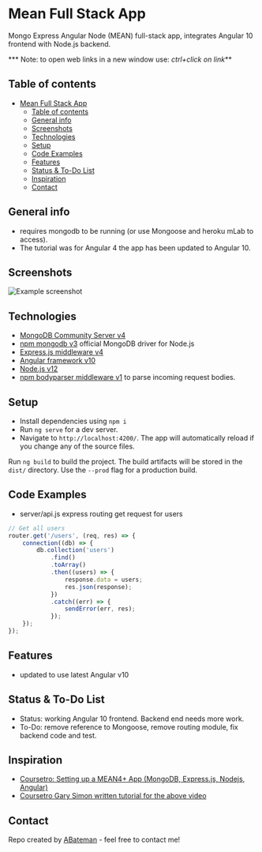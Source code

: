 # Mean Full Stack App

Mongo Express Angular Node (MEAN) full-stack app, integrates Angular 10 frontend with Node.js backend.

*** Note: to open web links in a new window use: _ctrl+click on link_**

## Table of contents

* [Mean Full Stack App](#mean-full-stack-app)
  * [Table of contents](#table-of-contents)
  * [General info](#general-info)
  * [Screenshots](#screenshots)
  * [Technologies](#technologies)
  * [Setup](#setup)
  * [Code Examples](#code-examples)
  * [Features](#features)
  * [Status & To-Do List](#status--to-do-list)
  * [Inspiration](#inspiration)
  * [Contact](#contact)

## General info

* requires mongodb to be running (or use Mongoose and heroku mLab to access).
* The tutorial was for Angular 4 the app has been updated to Angular 10.

## Screenshots

![Example screenshot](./img/.png)

## Technologies

* [MongoDB Community Server v4](https://www.mongodb.com/download-center/community)
* [npm mongodb v3](https://www.npmjs.com/package/mongodb) official MongoDB driver for Node.js
* [Express.js middleware v4](https://expressjs.com/)
* [Angular framework v10](https://angular.io/)
* [Node.js v12](https://nodejs.org/es/)
* [npm bodyparser middleware v1](https://www.npmjs.com/package/body-parser) to parse incoming request bodies.

## Setup

* Install dependencies using `npm i`
* Run `ng serve` for a dev server.
* Navigate to `http://localhost:4200/`. The app will automatically reload if you change any of the source files.

Run `ng build` to build the project. The build artifacts will be stored in the `dist/` directory. Use the `--prod` flag for a production build.

## Code Examples

* server/api.js express routing get request for users

```javascript
// Get all users
router.get('/users', (req, res) => {
    connection((db) => {
        db.collection('users')
            .find()
            .toArray()
            .then((users) => {
                response.data = users;
                res.json(response);
            })
            .catch((err) => {
                sendError(err, res);
            });
    });
});
```

## Features

* updated to use latest Angular v10

## Status & To-Do List

* Status: working Angular 10 frontend. Backend end needs more work.
* To-Do: remove reference to Mongoose, remove routing module, fix backend code and test.

## Inspiration

* [Coursetro: Setting up a MEAN4+ App (MongoDB, Express.js, Nodejs, Angular)](https://www.youtube.com/watch?v=Tw-rskOmcMM)
* [Coursetro Gary Simon written tutorial for the above video](https://coursetro.com/posts/code/84/Setting-up-an-Angular-4-MEAN-Stack-(Tutorial))

## Contact

Repo created by [ABateman](https://www.andrewbateman.org) - feel free to contact me!
